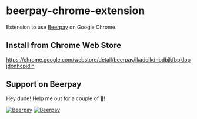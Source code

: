 # beerpay-chrome-extension
Extension to use [Beerpay](https://beerpay.io) on Google Chrome.

## Install from Chrome Web Store
https://chrome.google.com/webstore/detail/beerpay/ikadcikdnbdbjkfbpklopjdonhcpjdih

## Support on Beerpay
Hey dude! Help me out for a couple of :beers:!

[![Beerpay](https://beerpay.io/beerpay/beerpay-chrome-extension/badge.svg?style=beer-square)](https://beerpay.io/beerpay/beerpay-chrome-extension)  [![Beerpay](https://beerpay.io/beerpay/beerpay-chrome-extension/make-wish.svg?style=flat-square)](https://beerpay.io/beerpay/beerpay-chrome-extension?focus=wish)
